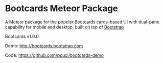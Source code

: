 Bootcards Meteor Package
========================

A [Meteor](http://meteor.com) package for the popular [Bootcards](http://bootcards.org) cards-based UI with dual-pane capability for mobile and desktop, built on top of [Bootstrap](http://getbootstrap.com)

Bootcards v1.0.0

Demo: http://bootcards.bootstrap.com

Code: https://github.com/pcuci/bootcards-demo
